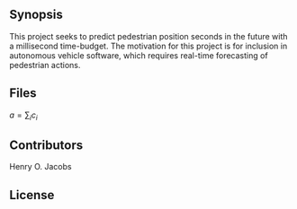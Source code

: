 ## Synopsis

This project seeks to predict pedestrian position seconds in the future with a millisecond time-budget.  The motivation for this project is for inclusion in autonomous vehicle software, which requires real-time forecasting of pedestrian actions.

## Files
$a=\sum_i c_i$

## Contributors

Henry O. Jacobs

## License
